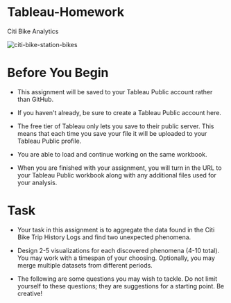 # Tableau-Homework
Citi Bike Analytics

![citi-bike-station-bikes](https://user-images.githubusercontent.com/74845016/119913578-df892600-bf23-11eb-9a54-5e959178195e.jpg)


# Before You Begin

*  This assignment will be saved to your Tableau Public account rather than GitHub.

*  If you haven't already, be sure to create a Tableau Public account here.

*  The free tier of Tableau only lets you save to their public server. This means that each time you save your file it will be uploaded to your Tableau Public profile.

*  You are able to load and continue working on the same workbook.

*  When you are finished with your assignment, you will turn in the URL to your Tableau Public workbook along with any additional files used for your analysis.

# Task

*  Your task in this assignment is to aggregate the data found in the Citi Bike Trip History Logs and find two unexpected phenomena.

*  Design 2-5 visualizations for each discovered phenomena (4-10 total). You may work with a timespan of your choosing. Optionally, you may merge multiple 
datasets from different periods.

*  The following are some questions you may wish to tackle. Do not limit yourself to these questions; they are suggestions for a starting point. Be creative!